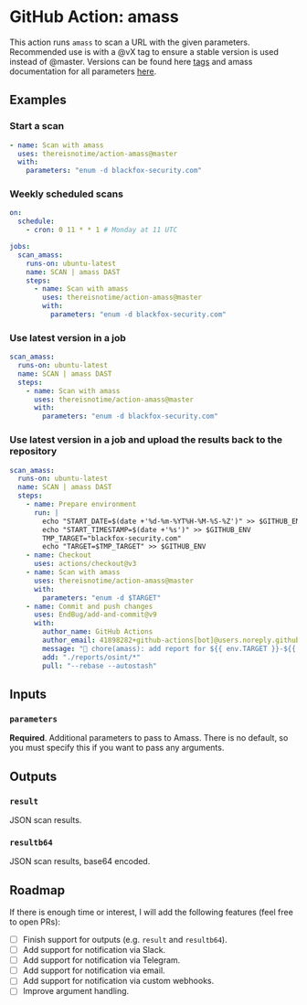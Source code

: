 # GitHub Action: amass

This action runs `amass` to scan a URL with the given parameters. Recommended use is with a @vX tag to ensure a stable version is used instead of @master. Versions can be found here [tags](https://github.com/thereisnotime/Action-amass/tags) and amass documentation for all parameters [here](https://github.com/owasp-amass/amass/blob/master/doc/user_guide.md).

## Examples

### Start a scan

```yaml
- name: Scan with amass
  uses: thereisnotime/action-amass@master
  with:
    parameters: "enum -d blackfox-security.com"
```

### Weekly scheduled scans

```yaml
on:
  schedule:
    - cron: 0 11 * * 1 # Monday at 11 UTC

jobs:
  scan_amass:
    runs-on: ubuntu-latest
    name: SCAN | amass DAST
    steps:
      - name: Scan with amass
        uses: thereisnotime/action-amass@master
        with:
          parameters: "enum -d blackfox-security.com"
```

### Use latest version in a job

```yaml
scan_amass:
  runs-on: ubuntu-latest
  name: SCAN | amass DAST
  steps:
    - name: Scan with amass
      uses: thereisnotime/action-amass@master
      with:
        parameters: "enum -d blackfox-security.com"
```

### Use latest version in a job and upload the results back to the repository

```yaml
scan_amass:
  runs-on: ubuntu-latest
  name: SCAN | amass DAST
  steps:
    - name: Prepare environment
      run: |
        echo "START_DATE=$(date +'%d-%m-%YT%H-%M-%S-%Z')" >> $GITHUB_ENV
        echo "START_TIMESTAMP=$(date +'%s')" >> $GITHUB_ENV
        TMP_TARGET="blackfox-security.com"
        echo "TARGET=$TMP_TARGET" >> $GITHUB_ENV
    - name: Checkout
      uses: actions/checkout@v3
    - name: Scan with amass
      uses: thereisnotime/action-amass@master
      with:
        parameters: "enum -d $TARGET"
    - name: Commit and push changes
      uses: EndBug/add-and-commit@v9
      with:
        author_name: GitHub Actions
        author_email: 41898282+github-actions[bot]@users.noreply.github.com
        message: "👷 chore(amass): add report for ${{ env.TARGET }}-${{ env.START_DATE }}-${{ env.START_TIMESTAMP }}"
        add: "./reports/osint/*"
        pull: "--rebase --autostash"
```

## Inputs

### `parameters`

**Required**. Additional parameters to pass to Amass. There is no default, so you must specify this if you want to pass any arguments.

## Outputs

### `result`

JSON scan results.

### `resultb64`

JSON scan results, base64 encoded.

## Roadmap

If there is enough time or interest, I will add the following features (feel free to open PRs):

- [ ] Finish support for outputs (e.g. `result` and `resultb64`).
- [ ] Add support for notification via Slack.
- [ ] Add support for notification via Telegram.
- [ ] Add support for notification via email.
- [ ] Add support for notification via custom webhooks.
- [ ] Improve argument handling.
